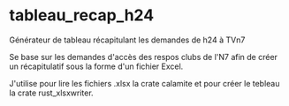 # tableau_recap_h24
Générateur de tableau récapitulant les demandes de h24 à TVn7

Se base sur les demandes d'accès des respos clubs de l'N7 afin de créer un récapitulatif sous la forme d'un fichier Excel.

J'utilise pour lire les fichiers .xlsx la crate calamite et pour créer le tebleau la crate rust_xlsxwriter.  
